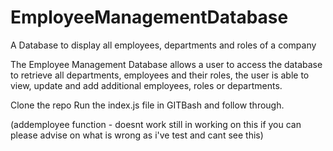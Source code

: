 # EmployeeManagementDatabase
A Database to display all employees, departments and roles of a company

The Employee Management Database allows a user to access the database to retrieve all departments, employees and their roles, the user is able to view, update and add additional employees, roles or departments.

Clone the repo
Run the index.js file in GITBash and follow through.

(addemployee function - doesnt work still in working on this if you can please advise on what is wrong as i've test and cant see this)
